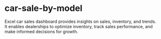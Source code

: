 # car-sale-by-model
Excel car sales dashboard provides insights on sales, inventory, and trends. It enables dealerships to optimize inventory, track sales performance, and make informed decisions for growth.
